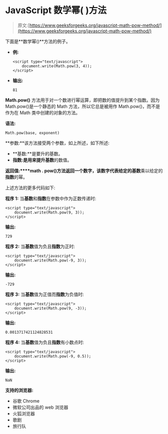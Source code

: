 # JavaScript 数学幂( )方法

> 原文:[https://www.geeksforgeeks.org/javascript-math-pow-method/](https://www.geeksforgeeks.org/javascript-math-pow-method/)

下面是**数学幂()**方法的例子。

*   **例:**

    ```
    <script type="text/javascript">
        document.write(Math.pow(3, 4));
    </script>
    ```

*   **输出:**

    ```
    81
    ```

**Math.pow()** 方法用于对一个数进行幂运算，即把数的值提升到某个指数。因为 Math.pow()是一个静态的 Math 方法，所以它总是被用作 Math.pow()，而不是作为在 Math 类中创建的对象的方法。

**语法:**

```
Math.pow(base, exponent)
```

**参数:**该方法接受两个参数，如上所述，如下所述:

*   **基数:**是要升的基数。
*   **指数:**是用来提升**基数**的数值。

**返回值:****math . pow()**方法返回一个数字，该数字代表给定的**基数**乘以给定的**指数**的幂。

上述方法的更多代码如下:

**程序 1:** 当**基数**和**指数**在参数中作为正数传递时:

```
<script type="text/javascript">
    document.write(Math.pow(9, 3));
</script>
```

**输出:**

```
729
```

**程序 2:** 当**基数**值为负且**指数**为正时:

```
<script type="text/javascript">
    document.write(Math.pow(-9, 3));
</script>
```

**输出:**

```
-729
```

**程序 3:** 当**基数**值为正值而**指数**为负值时:

```
<script type="text/javascript">
    document.write(Math.pow(9, -3));
</script>
```

**输出:**

```
0.0013717421124828531
```

**程序 4:** 当**基数**值为负且**指数**有小数点时:

```
<script type="text/javascript">
    document.write(Math.pow(-9, 0.5));
</script>
```

**输出:**

```
NaN
```

**支持的浏览器:**

*   谷歌 Chrome
*   微软公司出品的 web 浏览器
*   火狐浏览器
*   歌剧
*   旅行队